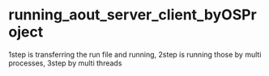# running_aout_server_client_byOSProject
1step is transferring the run file and running, 2step is running those by multi processes, 3step by multi threads
